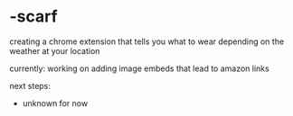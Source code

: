 # -scarf

 creating a chrome extension that tells you what to wear depending on the weather at your location


currently: working on adding image embeds that lead to amazon links 

next steps:
- unknown for now
